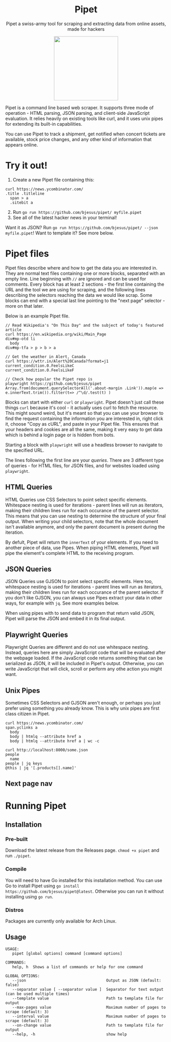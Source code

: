 <h1 align="center">
Pipet
</h1>

<p align="center">
Pipet a swiss-army tool for scraping and extracting data from online assets, made for hackers
</p>
<p align="center">
<img src="https://github.com/user-attachments/assets/e23a40de-c391-46a5-a30c-b825cc02ee8a" height="200">
</p>

Pipet is a command line based web scraper. It supports three mode of operation - HTML parsing, JSON parsing, and client-side JavaScript evaluation. It relies heavily on existing tools like curl, and it uses unix pipes for extending its built-in capabilities.

You can use Pipet to track a shipment, get notified when concert tickets are available, stock price changes, and any other kind of information that appears online.

# Try it out!
1. Create a new Pipet file containing this:
```
curl https://news.ycombinator.com/
.title .titleline
  span > a
  .sitebit a
```
2. Run `go run https://github.com/bjesus/pipet/ myfile.pipet`
3. See all of the latest hacker news in your terminal!

Want it as JSON? Run `go run https://github.com/bjesus/pipet/ --json myfile.pipet`! Want to template it? See more below.

# Pipet files
Pipet files describe where and how to get the data you are interested in. They are normal text files containing one or more blocks, separated with an empty line. Line beginning with `//` are ignored and can be used for comments. Every block has at least 2 sections - the first line containing the URL and the tool we are using for scraping, and the following lines describing the selectors reaching the data we would like scrap. Some blocks can end with a special last line pointing to the "next page" selector - more on that later.

Below is an example Pipet file.

```
// Read Wikipedia's "On This Day" and the subject of today's featured article
curl https://en.wikipedia.org/wiki/Main_Page
div#mp-otd li
  body
div#mp-tfa > p > b > a

// Get the weather in Alert, Canada
curl https://wttr.in/Alert%20Canada?format=j1
current_condition.0.FeelsLikeC
current_condition.0.FeelsLikeF

// Check how popular the Pipet repo is
playwright https://github.com/bjesus/pipet
Array.from(document.querySelectorAll('.about-margin .Link')).map(e => e.innerText.trim()).filter(t=> /^\d/.test(t) )
```

Blocks can start with either `curl` or `playwright`. Pipet doesn't just call these things `curl` because it's cool - it actually uses curl to fetch the resource. This might sound weird, but it's meant so that you can use your browser to find the request containing the information you are interested in, right click it, choose "Copy as cURL", and paste in your Pipet file. This ensures that your headers and cookies are all the same, making it very easy to get data which is behind a login page or is hidden from bots.

Starting a block with `playwright` will use a headless browser to navigate to the specified URL.

The lines following the first line are your _queries_. There are 3 different type of queries - for HTML files, for JSON files, and for websites loaded using `playwright`.

## HTML Queries
HTML Queries use CSS Selectors to point select specific elements. Whitespace nesting is used for iterations - parent lines will run as iterators, making their children lines run for each occurance of the parent selector. This means that you can use nesting to determine the structure of your final output. When writing your child selectors, note that the whole document isn't available anymore, and only the parent document is present during the iteration.

By defult, Pipet will return the `innerText` of your elements. If you need to another piece of data, use Pipes. When piping HTML elements, Pipet will pipe the element's complete HTML to the receiving program.

## JSON Queries
JSON Queries use GJSON to point select specific elements. Here too, whitespace nesting is used for iterations - parent lines will run as iterators, making their children lines run for each occurance of the parent selector. If you don't like GJSON, you can always use Pipes extract your data in other ways, for example with `jq`. See more examples below.

When using pipes with to send data to program that return valid JSON, Pipet will parse the JSON and embed it in its final output.

## Playwright Queries
Playwright Queries are different and do not use whitespace nesting. Instead, queries here are simply JavaScript code that will be evaluated after the webpage loaded. If the JavaScript code returns something that can be serialized as JSON, it will be included in Pipet's output. Otherwise, you can write JavaScript that will click, scroll or perform any othe action you might want.

## Unix Pipes
Sometimes CSS Selectors and GJSON aren't enough, or perhaps you just prefer using something you already know. This is why unix pipes are first class citizen in Pipet.

```
curl https://news.ycombinator.com/
span.yclinks a
  body
  body | htmlq --attribute href a
  body | htmlq --attribute href a | wc -c

curl http://localhost:8000/some.json 
people
  name
people | jq keys
@this | jq '[.products[].name]'
```

## Next page nav

# Running Pipet

## Installation

### Pre-built
Download the latest release from the Releases page. `chmod +x pipet` and run `./pipet`.

### Compile
You will need to have Go installed for this installation method.
You can use Go to install Pipet using `go install https://github.com/bjesus/pipet@latest`.  Otherwise you can run it without installing using `go run`.

### Distros
Packages are currently only available for Arch Linux.

## Usage

```
USAGE:
   pipet [global options] command [command options]

COMMANDS:
   help, h  Shows a list of commands or help for one command

GLOBAL OPTIONS:
   --json                                   Output as JSON (default: false)
   --separator value [ --separator value ]  Separator for text output (can be used multiple times)
   --template value                         Path to template file for output
   --max-pages value                        Maximum number of pages to scrape (default: 3)
   --interval value                         Maximum number of pages to scrape (default: 3)
   --on-change value                        Path to template file for output
   --help, -h                               show help
```

